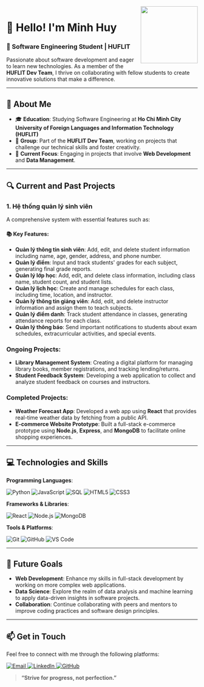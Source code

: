 <!-- Profile Image -->
<img align="right" width="150" src="https://github.com/MinhHuy.png" />

# 👋 Hello! I'm Minh Huy

### 🌟 Software Engineering Student | HUFLIT

Passionate about software development and eager to learn new technologies. As a member of the **HUFLIT Dev Team**, I thrive on collaborating with fellow students to create innovative solutions that make a difference. 

---

## 📘 About Me

- 🎓 **Education**: Studying Software Engineering at **Ho Chi Minh City University of Foreign Languages and Information Technology (HUFLIT)**
- 👥 **Group**: Part of the **HUFLIT Dev Team**, working on projects that challenge our technical skills and foster creativity.
- 🌱 **Current Focus**: Engaging in projects that involve **Web Development** and **Data Management**.

---

## 🔍 Current and Past Projects

### 1. Hệ thống quản lý sinh viên
A comprehensive system with essential features such as:

#### 📚 Key Features:
- **Quản lý thông tin sinh viên**: Add, edit, and delete student information including name, age, gender, address, and phone number.
- **Quản lý điểm**: Input and track students' grades for each subject, generating final grade reports.
- **Quản lý lớp học**: Add, edit, and delete class information, including class name, student count, and student lists.
- **Quản lý lịch học**: Create and manage schedules for each class, including time, location, and instructor.
- **Quản lý thông tin giảng viên**: Add, edit, and delete instructor information and assign them to teach subjects.
- **Quản lý điểm danh**: Track student attendance in classes, generating attendance reports for each class.
- **Quản lý thông báo**: Send important notifications to students about exam schedules, extracurricular activities, and special events.

### Ongoing Projects:
- **Library Management System**: Creating a digital platform for managing library books, member registrations, and tracking lending/returns.
- **Student Feedback System**: Developing a web application to collect and analyze student feedback on courses and instructors.

### Completed Projects:
- **Weather Forecast App**: Developed a web app using **React** that provides real-time weather data by fetching from a public API.
- **E-commerce Website Prototype**: Built a full-stack e-commerce prototype using **Node.js**, **Express**, and **MongoDB** to facilitate online shopping experiences.

---

## 💻 Technologies and Skills

**Programming Languages**:  
<p>
  <img src="https://img.icons8.com/color/48/000000/python.png" alt="Python" />
  <img src="https://img.icons8.com/color/48/000000/javascript--v1.png" alt="JavaScript" />
  <img src="https://img.icons8.com/color/48/000000/sql.png" alt="SQL" />
  <img src="https://img.icons8.com/color/48/000000/html-5.png" alt="HTML5" />
  <img src="https://img.icons8.com/color/48/000000/css3.png" alt="CSS3" />
</p>

**Frameworks & Libraries**:  
<p>
  <img src="https://img.icons8.com/color/48/000000/react-native.png" alt="React" />
  <img src="https://img.icons8.com/color/48/000000/nodejs.png" alt="Node.js" />
  <img src="https://img.icons8.com/color/48/000000/mongodb.png" alt="MongoDB" />
</p>

**Tools & Platforms**:  
<p>
  <img src="https://img.icons8.com/color/48/000000/git.png" alt="Git" />
  <img src="https://img.icons8.com/color/48/000000/github.png" alt="GitHub" />
  <img src="https://img.icons8.com/color/48/000000/visual-studio-code-2019.png" alt="VS Code" />
</p>

---

## 🌱 Future Goals

- **Web Development**: Enhance my skills in full-stack development by working on more complex web applications.
- **Data Science**: Explore the realm of data analysis and machine learning to apply data-driven insights in software projects.
- **Collaboration**: Continue collaborating with peers and mentors to improve coding practices and software design principles.

---

## 📫 Get in Touch

Feel free to connect with me through the following platforms:  
<p>
  <a href="mailto:minhhuy.huflit@gmail.com">
    <img src="https://img.icons8.com/fluent/48/000000/gmail.png" alt="Email" />
  </a>
  <a href="https://linkedin.com/in/minh-huy" target="_blank">
    <img src="https://img.icons8.com/fluent/48/000000/linkedin.png" alt="LinkedIn" />
  </a>
  <a href="https://github.com/MinhHuy" target="_blank">
    <img src="https://img.icons8.com/fluent/48/000000/github.png" alt="GitHub" />
  </a>
</p>

> **“Strive for progress, not perfection.”**
